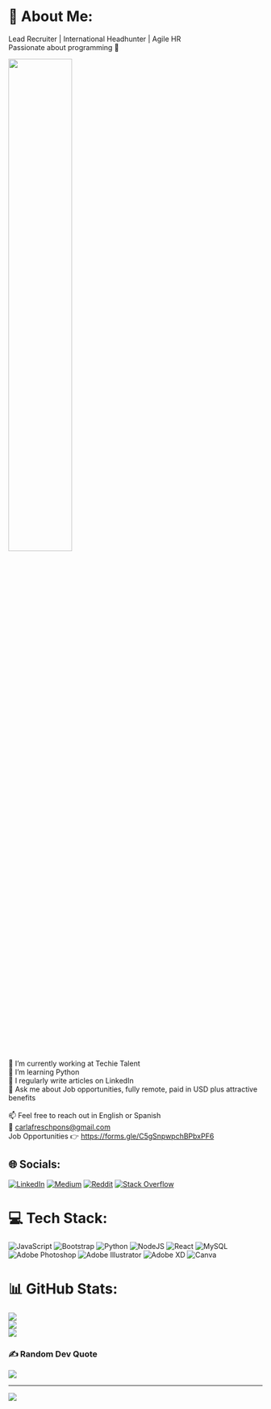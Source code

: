 # 💫 About Me:

Lead Recruiter | International Headhunter | Agile HR <br>
Passionate about programming 💜 <br>

<img src= "https://media.giphy.com/media/Zba4kswZ6abWMIksZi/giphy.gif" style="width: 50%; display: inline-block;">

<br>🔭 I’m currently working at Techie Talent<br>🌱 I’m learning Python<br>📝 I regularly write articles on LinkedIn<br>💬 Ask me about Job opportunities, fully remote, paid in USD plus attractive benefits<br><br>📫 Feel free to reach out in English or Spanish <br>
📩 carlafreschpons@gmail.com <br>
Job Opportunities 👉 https://forms.gle/C5gSnpwpchBPbxPF6 <br>


## 🌐 Socials:
[![LinkedIn](https://img.shields.io/badge/LinkedIn-%230077B5.svg?logo=linkedin&logoColor=white)](https://linkedin.com/in/carlafreschpons) [![Medium](https://img.shields.io/badge/Medium-12100E?logo=medium&logoColor=white)](https://medium.com/@@carlafreschpons) [![Reddit](https://img.shields.io/badge/Reddit-%23FF4500.svg?logo=Reddit&logoColor=white)](https://reddit.com/user/Competitive-Style338) [![Stack Overflow](https://img.shields.io/badge/-Stackoverflow-FE7A16?logo=stack-overflow&logoColor=white)](https://stackoverflow.com/users/286623) 

# 💻 Tech Stack:
![JavaScript](https://img.shields.io/badge/javascript-%23323330.svg?style=for-the-badge&logo=javascript&logoColor=%23F7DF1E) ![Bootstrap](https://img.shields.io/badge/bootstrap-%23563D7C.svg?style=for-the-badge&logo=bootstrap&logoColor=white) ![Python](https://img.shields.io/badge/python-3670A0?style=for-the-badge&logo=python&logoColor=ffdd54) ![NodeJS](https://img.shields.io/badge/node.js-6DA55F?style=for-the-badge&logo=node.js&logoColor=white) ![React](https://img.shields.io/badge/react-%2320232a.svg?style=for-the-badge&logo=react&logoColor=%2361DAFB) ![MySQL](https://img.shields.io/badge/mysql-%2300f.svg?style=for-the-badge&logo=mysql&logoColor=white) ![Adobe Photoshop](https://img.shields.io/badge/adobephotoshop-%2331A8FF.svg?style=for-the-badge&logo=adobephotoshop&logoColor=white) ![Adobe Illustrator](https://img.shields.io/badge/adobeillustrator-%23FF9A00.svg?style=for-the-badge&logo=adobeillustrator&logoColor=white) ![Adobe XD](https://img.shields.io/badge/Adobe%20XD-470137?style=for-the-badge&logo=Adobe%20XD&logoColor=#FF61F6) ![Canva](https://img.shields.io/badge/Canva-%2300C4CC.svg?style=for-the-badge&logo=Canva&logoColor=white)
# 📊 GitHub Stats:
![](https://github-readme-stats.vercel.app/api?username=CarliFP&theme=dark&hide_border=false&include_all_commits=true&count_private=true)<br/>
![](https://github-readme-streak-stats.herokuapp.com/?user=CarliFP&theme=dark&hide_border=false)<br/>
![](https://github-readme-stats.vercel.app/api/top-langs/?username=CarliFP&theme=dark&hide_border=false&include_all_commits=true&count_private=true&layout=compact)

### ✍️ Random Dev Quote
![](https://quotes-github-readme.vercel.app/api?type=horizontal&theme=radical)

---
[![](https://visitcount.itsvg.in/api?id=CarliFP&icon=0&color=0)](https://visitcount.itsvg.in)

